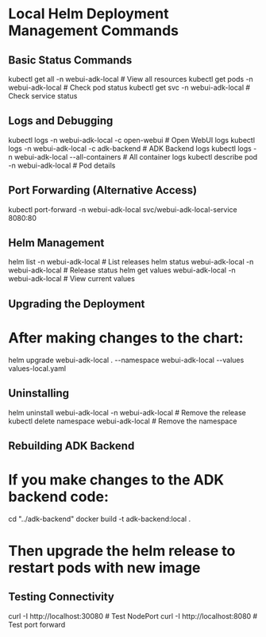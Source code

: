 # Local Helm Deployment Management Commands

## Basic Status Commands
kubectl get all -n webui-adk-local                    # View all resources
kubectl get pods -n webui-adk-local                   # Check pod status
kubectl get svc -n webui-adk-local                    # Check service status

## Logs and Debugging
kubectl logs -n webui-adk-local <pod-name> -c open-webui     # Open WebUI logs
kubectl logs -n webui-adk-local <pod-name> -c adk-backend    # ADK Backend logs
kubectl logs -n webui-adk-local <pod-name> --all-containers  # All container logs
kubectl describe pod -n webui-adk-local <pod-name>           # Pod details

## Port Forwarding (Alternative Access)
kubectl port-forward -n webui-adk-local svc/webui-adk-local-service 8080:80

## Helm Management
helm list -n webui-adk-local                          # List releases
helm status webui-adk-local -n webui-adk-local        # Release status
helm get values webui-adk-local -n webui-adk-local    # View current values

## Upgrading the Deployment
# After making changes to the chart:
helm upgrade webui-adk-local . --namespace webui-adk-local --values values-local.yaml

## Uninstalling
helm uninstall webui-adk-local -n webui-adk-local     # Remove the release
kubectl delete namespace webui-adk-local              # Remove the namespace

## Rebuilding ADK Backend
# If you make changes to the ADK backend code:
cd "../adk-backend"
docker build -t adk-backend:local .
# Then upgrade the helm release to restart pods with new image

## Testing Connectivity
curl -I http://localhost:30080                        # Test NodePort
curl -I http://localhost:8080                         # Test port forward
